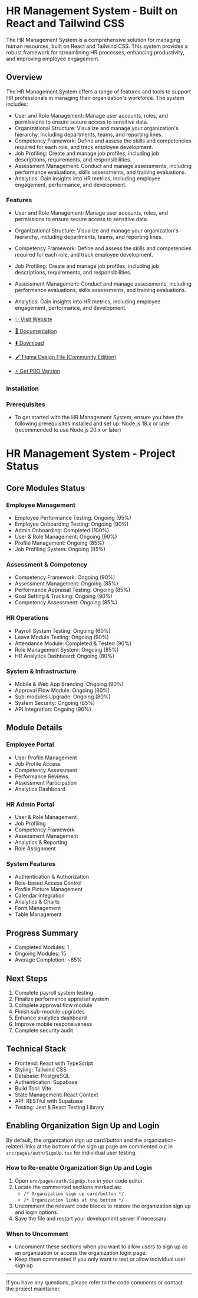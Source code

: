 # HR Management System - Built on React and Tailwind CSS

The HR Management System is a comprehensive solution for managing human resources, built on React and Tailwind CSS. This system provides a robust framework for streamlining HR processes, enhancing productivity, and improving employee engagement.

## Overview

The HR Management System offers a range of features and tools to support HR professionals in managing their organization's workforce. The system includes:

- User and Role Management: Manage user accounts, roles, and permissions to ensure secure access to sensitive data.
- Organizational Structure: Visualize and manage your organization's hierarchy, including departments, teams, and reporting lines.
- Competency Framework: Define and assess the skills and competencies required for each role, and track employee development.
- Job Profiling: Create and manage job profiles, including job descriptions, requirements, and responsibilities.
- Assessment Management: Conduct and manage assessments, including performance evaluations, skills assessments, and training evaluations.
- Analytics: Gain insights into HR metrics, including employee engagement, performance, and development.

### Features

- User and Role Management: Manage user accounts, roles, and permissions to ensure secure access to sensitive data.
- Organizational Structure: Visualize and manage your organization's hierarchy, including departments, teams, and reporting lines.
- Competency Framework: Define and assess the skills and competencies required for each role, and track employee development.
- Job Profiling: Create and manage job profiles, including job descriptions, requirements, and responsibilities.
- Assessment Management: Conduct and manage assessments, including performance evaluations, skills assessments, and training evaluations.
- Analytics: Gain insights into HR metrics, including employee engagement, performance, and development.

- [✨ Visit Website](https://tailadmin.com)
- [📄 Documentation](https://tailadmin.com/docs)
- [⬇️ Download](https://tailadmin.com/download)
- [🖌️ Figma Design File (Community Edition)](https://www.figma.com/community/file/1214477970819985778)
- [⚡ Get PRO Version](https://tailadmin.com/pricing)

### Installation
### Prerequisites
- To get started with the HR Management System, ensure you have the following prerequisites installed and set up: Node.js 18.x or later (recommended to use Node.js 20.x or later)

# HR Management System - Project Status

## Core Modules Status

### Employee Management
- Employee Performance Testing: Ongoing (95%)
- Employee Onboarding Testing: Ongoing (90%)
- Admin Onboarding: Completed (100%)
- User & Role Management: Ongoing (90%)
- Profile Management: Ongoing (85%)
- Job Profiling System: Ongoing (85%)

### Assessment & Competency
- Competency Framework: Ongoing (90%)
- Assessment Management: Ongoing (85%)
- Performance Appraisal Testing: Ongoing (85%)
- Goal Setting & Tracking: Ongoing (90%)
- Competency Assessment: Ongoing (85%)

### HR Operations
- Payroll System Testing: Ongoing (60%)
- Leave Module Testing: Ongoing (90%)
- Attendance Module: Completed & Tested (90%)
- Role Management System: Ongoing (85%)
- HR Analytics Dashboard: Ongoing (80%)

### System & Infrastructure
- Mobile & Web App Branding: Ongoing (90%)
- Approval Flow Module: Ongoing (80%)
- Sub-modules Upgrade: Ongoing (80%)
- System Security: Ongoing (85%)
- API Integration: Ongoing (90%)

## Module Details

### Employee Portal
- User Profile Management
- Job Profile Access
- Competency Assessment
- Performance Reviews
- Assessment Participation
- Analytics Dashboard

### HR Admin Portal
- User & Role Management
- Job Profiling
- Competency Framework
- Assessment Management
- Analytics & Reporting
- Role Assignment

### System Features
- Authentication & Authorization
- Role-based Access Control
- Profile Picture Management
- Calendar Integration
- Analytics & Charts
- Form Management
- Table Management

## Progress Summary
- Completed Modules: 1
- Ongoing Modules: 15
- Average Completion: ~85%

## Next Steps
1. Complete payroll system testing
2. Finalize performance appraisal system
3. Complete approval flow module
4. Finish sub-module upgrades
5. Enhance analytics dashboard
6. Improve mobile responsiveness
7. Complete security audit

## Technical Stack
- Frontend: React with TypeScript
- Styling: Tailwind CSS
- Database: PostgreSQL
- Authentication: Supabase
- Build Tool: Vite
- State Management: React Context
- API: RESTful with Supabase
- Testing: Jest & React Testing Library

## Enabling Organization Sign Up and Login

By default, the organization sign up card/button and the organization-related links at the bottom of the sign up page are commented out in `src/pages/auth/SignUp.tsx` for individual user testing.

### How to Re-enable Organization Sign Up and Login

1. Open `src/pages/auth/SignUp.tsx` in your code editor.
2. Locate the commented sections marked as:
   - `/* Organization sign up card/button */`
   - `/* Organization links at the bottom */`
3. Uncomment the relevant code blocks to restore the organization sign up and login options.
4. Save the file and restart your development server if necessary.

### When to Uncomment
- Uncomment these sections when you want to allow users to sign up as an organization or access the organization login page.
- Keep them commented if you only want to test or allow individual user sign up.

---
If you have any questions, please refer to the code comments or contact the project maintainer. 